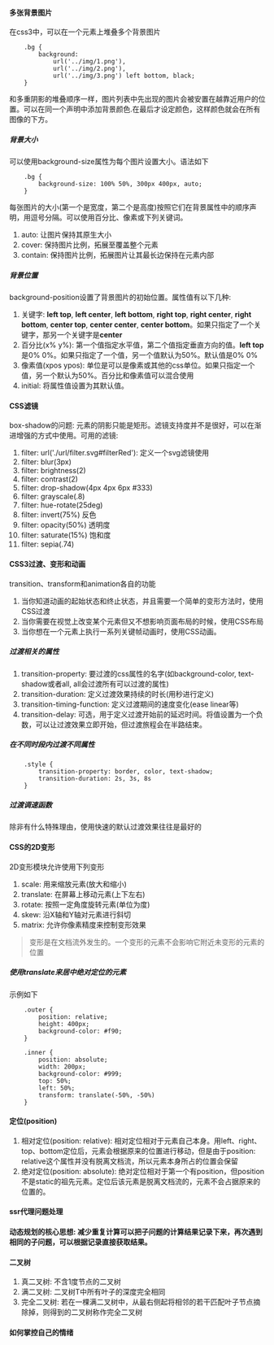 #### 多张背景图片
在css3中，可以在一个元素上堆叠多个背景图片
```
    .bg {
        background: 
            url('../img/1.png'),
            url('../img/2.png'),
            url('../img/3.png') left bottom, black;
    }
```
和多重阴影的堆叠顺序一样，图片列表中先出现的图片会被安置在越靠近用户的位置。可以在同一个声明中添加背景颜色.在最后才设定颜色，这样颜色就会在所有图像的下方。

##### 背景大小
可以使用background-size属性为每个图片设置大小。语法如下
```
    .bg {
        background-size: 100% 50%, 300px 400px, auto;
    }
```
每张图片的大小(第一个是宽度，第二个是高度)按照它们在背景属性中的顺序声明，用逗号分隔。可以使用百分比、像素或下列关键词。
1. auto: 让图片保持其原生大小
2. cover: 保持图片比例，拓展至覆盖整个元素
3. contain: 保持图片比例，拓展图片让其最长边保持在元素内部

##### 背景位置
background-position设置了背景图片的初始位置。属性值有以下几种:
1. 关键字: <b>left top</b>, <b>left center</b>, <b>left bottom</b>, <b>right top</b>, <b>right center</b>, <b>right bottom</b>, <b>center top</b>, <b>center center</b>, <b>center bottom</b>。如果只指定了一个关键字，那另一个关键字是<b>center</b>
2. 百分比(x% y%): 第一个值指定水平值，第二个值指定垂直方向的值。<b>left top</b>是0% 0%。如果只指定了一个值，另一个值默认为50%。默认值是0% 0%
3. 像素值(xpos ypos): 单位是可以是像素或其他的css单位。如果只指定一个值，另一个默认为50%。百分比和像素值可以混合使用
4. initial: 将属性值设置为其默认值。

#### CSS滤镜
box-shadow的问题: 元素的阴影只能是矩形。滤镜支持度并不是很好，可以在渐进增强的方式中使用。可用的滤镜:
1. filter: url('./url/filter.svg#filterRed'): 定义一个svg滤镜使用
2. filter: blur(3px)
3. filter: brightness(2)
4. filter: contrast(2)
5. filter: drop-shadow(4px 4px 6px #333)
6. filter: grayscale(.8)
7. filter: hue-rotate(25deg)
8. filter: invert(75%) 反色
9. filter: opacity(50%) 透明度
10. filter: saturate(15%) 饱和度
11. filter: sepia(.74)

#### CSS3过渡、变形和动画
transition、transform和animation各自的功能
1. 当你知道动画的起始状态和终止状态，并且需要一个简单的变形方法时，使用CSS过渡
2. 当你需要在视觉上改变某个元素但又不想影响页面布局的时候，使用CSS布局
3. 当你想在一个元素上执行一系列关键帧动画时，使用CSS动画。

##### 过渡相关的属性
1. transition-property: 要过渡的css属性的名字(如background-color, text-shadow或者all, all会过渡所有可以过渡的属性)
2. transition-duration: 定义过渡效果持续的时长(用秒进行定义)
3. transition-timing-function: 定义过渡期间的速度变化(ease linear等)
4. transition-delay: 可选，用于定义过渡开始前的延迟时间。将值设置为一个负数，可以让过渡效果立即开始，但过渡旅程会在半路结束。

##### 在不同时段内过渡不同属性
```
    .style {
        transition-property: border, color, text-shadow;
        transition-duration: 2s, 3s, 8s
    }
```

##### 过渡调速函数
除非有什么特殊理由，使用快速的默认过渡效果往往是最好的

#### CSS的2D变形
2D变形模块允许使用下列变形
1. scale: 用来缩放元素(放大和缩小)
2. translate: 在屏幕上移动元素(上下左右)
3. rotate: 按照一定角度旋转元素(单位为度)
4. skew: 沿X轴和Y轴对元素进行斜切
5. matrix: 允许你像素精度来控制变形效果
> 变形是在文档流外发生的。一个变形的元素不会影响它附近未变形的元素的位置

##### 使用translate来居中绝对定位的元素
示例如下
```
    .outer {
        position: relative;
        height: 400px;
        background-color: #f90;
    }

    .inner {
        position: absolute;
        width: 200px;
        background-color: #999;
        top: 50%;
        left: 50%;
        transform: translate(-50%, -50%)
    }
```

#### 定位(position)
1. 相对定位(position: relative): 相对定位相对于元素自己本身。用left、right、top、bottom定位后，元素会根据原来的位置进行移动，但是由于position: relative这个属性并没有脱离文档流，所以元素本身所占的位置会保留
2. 绝对定位(position: absolute): 绝对定位相对于第一个有position，但position不是static的祖先元素。定位后该元素是脱离文档流的，元素不会占据原来的位置的。

#### ssr代理问题处理

#### 动态规划的核心思想: 减少重复计算可以把子问题的计算结果记录下来，再次遇到相同的子问题，可以根据记录直接获取结果。

#### 二叉树
1. 真二叉树: 不含1度节点的二叉树
2. 满二叉树: 二叉树T中所有叶子的深度完全相同
3. 完全二叉树: 若在一棵满二叉树中，从最右侧起将相邻的若干匹配叶子节点摘除掉，则得到的二叉树称作完全二叉树

#### 如何掌控自己的情绪